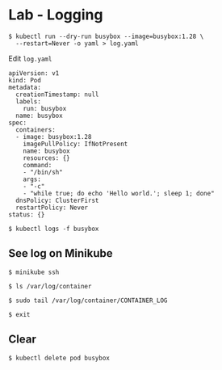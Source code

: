 # Lab - Logging

```
$ kubectl run --dry-run busybox --image=busybox:1.28 \
  --restart=Never -o yaml > log.yaml
```

Edit `log.yaml`

```
apiVersion: v1
kind: Pod
metadata:
  creationTimestamp: null
  labels:
    run: busybox
  name: busybox
spec:
  containers:
  - image: busybox:1.28
    imagePullPolicy: IfNotPresent
    name: busybox
    resources: {}
    command:
    - "/bin/sh"
    args:
    - "-c"
    - "while true; do echo 'Hello world.'; sleep 1; done"
  dnsPolicy: ClusterFirst
  restartPolicy: Never
status: {}
```

```
$ kubectl logs -f busybox
```

## See log on Minikube

```
$ minikube ssh
```

```
$ ls /var/log/container
```

```
$ sudo tail /var/log/container/CONTAINER_LOG
```

```
$ exit
```

## Clear

```
$ kubectl delete pod busybox
```

